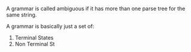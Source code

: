 A grammar is called ambiguous if it has more than one parse tree for the same string.

A grammar is basically just a set of:
1. Terminal States
2. Non Terminal St
